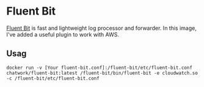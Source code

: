 # Fluent Bit

[Fluent Bit](https://fluentbit.io/) is fast and lightweight log processor and forwarder.
In this image, I've added a useful plugin to work with AWS.

## Usag

```
docker run -v [Your fluent-bit.conf]:/fluent-bit/etc/fluent-bit.conf chatwork/fluent-bit:latest /fluent-bit/bin/fluent-bit -e cloudwatch.so -c /fluent-bit/etc/fluent-bit.conf
```
